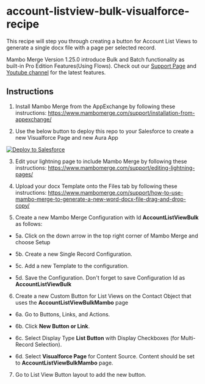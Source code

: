 # account-listview-bulk-visualforce-recipe

This recipe will step you through creating a button for Account List Views to generate a single docx file with a page per selected record.

Mambo Merge Version 1.25.0 introduce Bulk and Batch functionality as built-in Pro Edition Features(Using Flows). Check out our <a href="https://www.mambomerge.com/support/">Support Page</a>  and <a href="https://www.youtube.com/@mambomerge">Youtube channel</a> for the latest features. 

## Instructions
1. Install Mambo Merge from the AppExchange by following these instructions: https://www.mambomerge.com/support/installation-from-appexchange/

2. Use the below button to deploy this repo to your Salesforce to create a new Visualforce Page and new Aura App
<a href="https://githubsfdeploy.herokuapp.com?owner=mambomerge&repo=account-listview-bulk-visualforce-recipe&ref=main">
  <img alt="Deploy to Salesforce"
       src="https://raw.githubusercontent.com/afawcett/githubsfdeploy/master/deploy.png">
</a>

3. Edit your lightning page to include Mambo Merge by following these instructions: https://www.mambomerge.com/support/editing-lightning-pages/

4. Upload your docx Template onto the Files tab by following these instructions: https://www.mambomerge.com/support/how-to-use-mambo-merge-to-generate-a-new-word-docx-file-drag-and-drop-copy/

5. Create a new Mambo Merge Configuration with Id **AccountListViewBulk** as follows:

  * 5a. Click on the down arrow in the top right corner of Mambo Merge and choose Setup

  * 5b. Create a new Single Record Configuration. 

  * 5c. Add a new Template to the configuration.

  * 5d. Save the Configuration. Don't forget to save Configuration Id as **AccountListViewBulk**

6. Create a new Custom Button for List Views on the Contact Object that uses the **AccountListViewBulkMambo** page

  * 6a. Go to Buttons, Links, and Actions. 

  * 6b. Click **New Button or Link**.

  * 6c. Select Display Type **List Button** with Display Checkboxes (for Multi-Record Selection). 

  * 6d. Select **Visualforce Page** for Content Source. Content should be set to **AccountListViewBulkMambo** page. 

7. Go to List View Button layout to add the new button.
